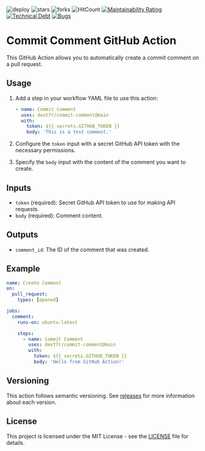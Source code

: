 ![deploy](https://github.com/dext7r/commit-comment/actions/workflows/deploy.yml/badge.svg)
![stars](https://badgen.net/github/stars/dext7r/commit-comment)
![forks](https://badgen.net/github/forks/dext7r/commit-comment)
![HitCount](http://hits.dwyl.com/dext7r/commit-comment.svg)
[![Maintainability Rating](https://sonarcloud.io/api/project_badges/measure?project=dext7r_commit-comment&metric=alert_status)](https://sonarcloud.io/dashboard?id=dext7r_commit-comment)
[![Technical Debt](https://sonarcloud.io/api/project_badges/quality_gate?project=dext7r_commit-comment)](https://sonarcloud.io/dashboard?id=dext7r_commit-comment)
[![Bugs](https://sonarcloud.io/images/project_badges/sonarcloud-white.svg)](https://sonarcloud.io/dashboard?id=dext7r_commit-comment)

# Commit Comment GitHub Action

This GitHub Action allows you to automatically create a commit comment on a pull request.

## Usage

1. Add a step in your workflow YAML file to use this action:

   ```yaml
   - name: Commit Comment
     uses: dext7r/commit-comment@main
     with:
       token: ${{ secrets.GITHUB_TOKEN }}
       body: 'This is a test comment.'
   ```

2. Configure the `token` input with a secret GitHub API token with the necessary permissions.

3. Specify the `body` input with the content of the comment you want to create.

## Inputs

- `token` (required): Secret GitHub API token to use for making API requests.
- `body` (required): Comment content.

## Outputs

- `comment_id`: The ID of the comment that was created.

## Example

```yaml
name: Create Comment
on:
  pull_request:
    types: [opened]

jobs:
  comment:
    runs-on: ubuntu-latest

    steps:
      - name: Commit Comment
        uses: dext7r/commit-comment@main
        with:
          token: ${{ secrets.GITHUB_TOKEN }}
          body: 'Hello from GitHub Action!'
```

## Versioning

This action follows semantic versioning. See [releases](https://github.com/h7ml/commit-comment/releases) for more information about each version.

## License

This project is licensed under the MIT License - see the [LICENSE](LICENSE) file for details.

```

```

